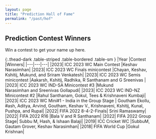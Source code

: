```yaml
---
layout: page
title: "Prediction Hall of Fame"
permalink: "/past/hof"
---
```


## Prediction Contest Winners

Win a contest to get your name up here.

{:.thead-dark .table-striped .table-bordered .table-sm }
|Year	|Contest	|Winners|
|---|---|---|
|2023|	ICC 2023 WC Main Contest	|Keshav Narasimhan|
|2023|	ICC 2023 WC Finals minicontest	|Chayan, Keshav, Kshitij, Mukund, and Sriram Venkatesh|
|2023|	ICC 2023 WC Semis minicontest	|Aakarsh, Kshitij, Radhika, R Santhanam and G Sreenivas |
|2023|	ICC 2023 WC IND-SA Minicontest #3	|Mukund Narasimhan and Sreenivas Gollapudi|
|2023|	ICC 2023 WC IND-NZ Minicontest #2	|Rahul Santhanam, Gokul, Tees & Krishnaveni Kumbaji|
|2023|	ICC 2023 WC Mini#1 - India in the Group Stage	| Goutham Ekollu, #ash, Aditya, Arvind, Goutham, Keshav V., Krishnaveni, Kshitij, Kunal, Pushpa, and Rupal|
|2022|	FIFA 2022 8-4-2-Finals|	Srini Ramaswamy|
|2022|	FIFA 2022 R16	|Bala V and R Santhanam|
|2022|	FIFA 2022 Group Stage|	Subbu M, Hash, & Ishaan Balaji|
|2019|	ICC Cricket WC	|SubbuM, Gautam Grover, Keshav Narasimhan|
|2018|	FIFA World Cup	|Gokul Krishnan|

